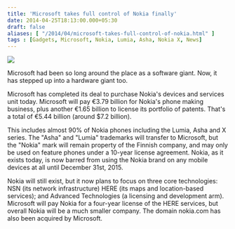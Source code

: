 ```yaml
---
title: 'Microsoft takes full control of Nokia finally'
date: 2014-04-25T18:13:00.000+05:30
draft: false
aliases: [ "/2014/04/microsoft-takes-full-control-of-nokia.html" ]
tags : [Gadgets, Microsoft, Nokia, Lumia, Asha, Nokia X, News]
---
```


[![](http://1.bp.blogspot.com/-A2Y6oQTJzf8/U1pW2iE5UDI/AAAAAAAACSs/hgJjCuIqZEY/s1600/PicsArt_1398429463445.jpg)](http://1.bp.blogspot.com/-A2Y6oQTJzf8/U1pW2iE5UDI/AAAAAAAACSs/hgJjCuIqZEY/s1600/PicsArt_1398429463445.jpg)

  

Microsoft had been so long around the place as a software giant. Now, it has stepped up into a hardware giant too.

  
Microsoft has completed its deal to purchase Nokia's devices and services unit today. Microsoft will pay €3.79 billion for Nokia's phone making business, plus another €1.65 billion to license its portfolio of patents. That's a total of €5.44 billion (around $7.2 billion).  
  
This includes almost 90% of Nokia phones including the Lumia, Asha and X series. The "Asha" and "Lumia" trademarks will transfer to Microsoft, but the "Nokia" mark will remain property of the Finnish company, and may only be used on feature phones under a 10-year license agreement. Nokia, as it exists today, is now barred from using the Nokia brand on any mobile devices at all until December 31st, 2015.  
  
Nokia will still exist, but it now plans to focus on three core technologies: NSN (its network infrastructure) HERE (its maps and location-based services); and Advanced Technologies (a licensing and development arm). Microsoft will pay Nokia for a four-year license of the HERE services, but overall Nokia will be a much smaller company. The domain nokia.com has also been acquired by Microsoft.